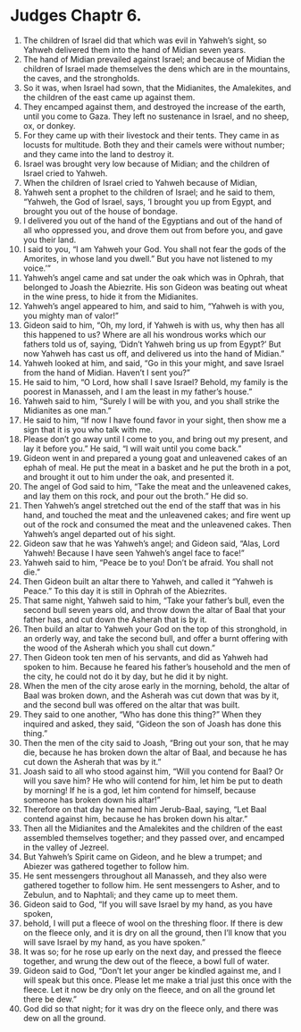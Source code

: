 ﻿
# Judges Chaptr 6.
1. The children of Israel did that which was evil in Yahweh’s sight, so Yahweh delivered them into the hand of Midian seven years. 
2. The hand of Midian prevailed against Israel; and because of Midian the children of Israel made themselves the dens which are in the mountains, the caves, and the strongholds. 
3. So it was, when Israel had sown, that the Midianites, the Amalekites, and the children of the east came up against them. 
4. They encamped against them, and destroyed the increase of the earth, until you come to Gaza. They left no sustenance in Israel, and no sheep, ox, or donkey. 
5. For they came up with their livestock and their tents. They came in as locusts for multitude. Both they and their camels were without number; and they came into the land to destroy it. 
6. Israel was brought very low because of Midian; and the children of Israel cried to Yahweh. 
7. When the children of Israel cried to Yahweh because of Midian, 
8. Yahweh sent a prophet to the children of Israel; and he said to them, “Yahweh, the God of Israel, says, ‘I brought you up from Egypt, and brought you out of the house of bondage. 
9. I delivered you out of the hand of the Egyptians and out of the hand of all who oppressed you, and drove them out from before you, and gave you their land. 
10. I said to you, “I am Yahweh your God. You shall not fear the gods of the Amorites, in whose land you dwell.” But you have not listened to my voice.’” 
11. Yahweh’s angel came and sat under the oak which was in Ophrah, that belonged to Joash the Abiezrite. His son Gideon was beating out wheat in the wine press, to hide it from the Midianites. 
12. Yahweh’s angel appeared to him, and said to him, “Yahweh is with you, you mighty man of valor!” 
13. Gideon said to him, “Oh, my lord, if Yahweh is with us, why then has all this happened to us? Where are all his wondrous works which our fathers told us of, saying, ‘Didn’t Yahweh bring us up from Egypt?’ But now Yahweh has cast us off, and delivered us into the hand of Midian.” 
14. Yahweh looked at him, and said, “Go in this your might, and save Israel from the hand of Midian. Haven’t I sent you?” 
15. He said to him, “O Lord, how shall I save Israel? Behold, my family is the poorest in Manasseh, and I am the least in my father’s house.” 
16. Yahweh said to him, “Surely I will be with you, and you shall strike the Midianites as one man.” 
17. He said to him, “If now I have found favor in your sight, then show me a sign that it is you who talk with me. 
18. Please don’t go away until I come to you, and bring out my present, and lay it before you.” He said, “I will wait until you come back.” 
19. Gideon went in and prepared a young goat and unleavened cakes of an ephah of meal. He put the meat in a basket and he put the broth in a pot, and brought it out to him under the oak, and presented it. 
20. The angel of God said to him, “Take the meat and the unleavened cakes, and lay them on this rock, and pour out the broth.” He did so. 
21. Then Yahweh’s angel stretched out the end of the staff that was in his hand, and touched the meat and the unleavened cakes; and fire went up out of the rock and consumed the meat and the unleavened cakes. Then Yahweh’s angel departed out of his sight. 
22. Gideon saw that he was Yahweh’s angel; and Gideon said, “Alas, Lord Yahweh! Because I have seen Yahweh’s angel face to face!” 
23. Yahweh said to him, “Peace be to you! Don’t be afraid. You shall not die.” 
24. Then Gideon built an altar there to Yahweh, and called it “Yahweh is Peace.” To this day it is still in Ophrah of the Abiezrites. 
25. That same night, Yahweh said to him, “Take your father’s bull, even the second bull seven years old, and throw down the altar of Baal that your father has, and cut down the Asherah that is by it. 
26. Then build an altar to Yahweh your God on the top of this stronghold, in an orderly way, and take the second bull, and offer a burnt offering with the wood of the Asherah which you shall cut down.” 
27. Then Gideon took ten men of his servants, and did as Yahweh had spoken to him. Because he feared his father’s household and the men of the city, he could not do it by day, but he did it by night. 
28. When the men of the city arose early in the morning, behold, the altar of Baal was broken down, and the Asherah was cut down that was by it, and the second bull was offered on the altar that was built. 
29. They said to one another, “Who has done this thing?” When they inquired and asked, they said, “Gideon the son of Joash has done this thing.” 
30. Then the men of the city said to Joash, “Bring out your son, that he may die, because he has broken down the altar of Baal, and because he has cut down the Asherah that was by it.” 
31. Joash said to all who stood against him, “Will you contend for Baal? Or will you save him? He who will contend for him, let him be put to death by morning! If he is a god, let him contend for himself, because someone has broken down his altar!” 
32. Therefore on that day he named him Jerub-Baal, saying, “Let Baal contend against him, because he has broken down his altar.” 
33. Then all the Midianites and the Amalekites and the children of the east assembled themselves together; and they passed over, and encamped in the valley of Jezreel. 
34. But Yahweh’s Spirit came on Gideon, and he blew a trumpet; and Abiezer was gathered together to follow him. 
35. He sent messengers throughout all Manasseh, and they also were gathered together to follow him. He sent messengers to Asher, and to Zebulun, and to Naphtali; and they came up to meet them. 
36. Gideon said to God, “If you will save Israel by my hand, as you have spoken, 
37. behold, I will put a fleece of wool on the threshing floor. If there is dew on the fleece only, and it is dry on all the ground, then I’ll know that you will save Israel by my hand, as you have spoken.” 
38. It was so; for he rose up early on the next day, and pressed the fleece together, and wrung the dew out of the fleece, a bowl full of water. 
39. Gideon said to God, “Don’t let your anger be kindled against me, and I will speak but this once. Please let me make a trial just this once with the fleece. Let it now be dry only on the fleece, and on all the ground let there be dew.” 
40. God did so that night; for it was dry on the fleece only, and there was dew on all the ground. 
